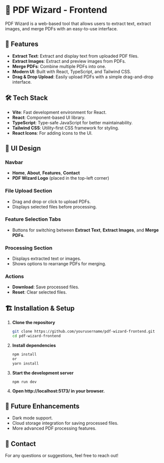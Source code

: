 # 📜 PDF Wizard - Frontend

PDF Wizard is a web-based tool that allows users to extract text, extract images, and merge PDFs with an easy-to-use interface.

## 🚀 Features

-   **Extract Text**: Extract and display text from uploaded PDF files.
-   **Extract Images**: Extract and preview images from PDFs.
-   **Merge PDFs**: Combine multiple PDFs into one.
-   **Modern UI**: Built with React, TypeScript, and Tailwind CSS.
-   **Drag & Drop Upload**: Easily upload PDFs with a simple drag-and-drop interface.

## 🛠️ Tech Stack

-   **Vite**: Fast development environment for React.
-   **React**: Component-based UI library.
-   **TypeScript**: Type-safe JavaScript for better maintainability.
-   **Tailwind CSS**: Utility-first CSS framework for styling.
-   **React Icons**: For adding icons to the UI.

## 🎨 UI Design

### Navbar

-   **Home**, **About**, **Features**, **Contact**
-   **PDF Wizard Logo** (placed in the top-left corner)

### File Upload Section

-   Drag and drop or click to upload PDFs.
-   Displays selected files before processing.

### Feature Selection Tabs

-   Buttons for switching between **Extract Text**, **Extract Images**, and **Merge PDFs**.

### Processing Section

-   Displays extracted text or images.
-   Shows options to rearrange PDFs for merging.

### Actions

-   **Download**: Save processed files.
-   **Reset**: Clear selected files.

## 🏗️ Installation & Setup

1. **Clone the repository**

    ```sh
    git clone https://github.com/yourusername/pdf-wizard-frontend.git
    cd pdf-wizard-frontend
    ```

2. **Install dependencies**

    ```sh
    npm install
    or
    yarn install
    ```

3. **Start the development server**

    ```
    npm run dev
    ```

4. **Open http://localhost:5173/ in your browser.**

## 📌 Future Enhancements

-   Dark mode support.
-   Cloud storage integration for saving processed files.
-   More advanced PDF processing features.

## 📧 Contact

For any questions or suggestions, feel free to reach out!
